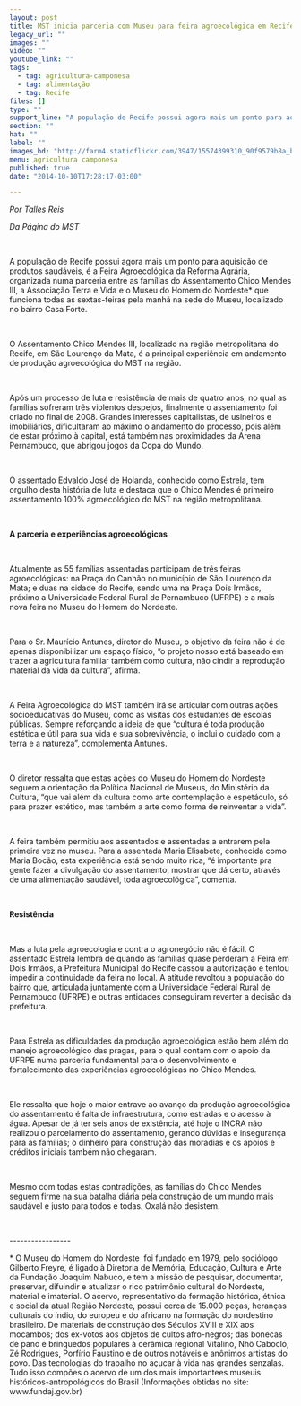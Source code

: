 ```yaml
---
layout: post
title: MST inicia parceria com Museu para feira agroecológica em Recife
legacy_url: ""
images: ""
video: ""
youtube_link: ""
tags:
  - tag: agricultura-camponesa
  - tag: alimentação
  - tag: Recife
files: []
type: ""
support_line: "A população de Recife possui agora mais um ponto para aquisição de produtos saudáveis, é a Feira Agroecológica da Reforma Agrária."
section: ""
hat: ""
label: ""
images_hd: "http://farm4.staticflickr.com/3947/15574399310_90f9579b8a_b.jpg"
menu: agricultura camponesa
published: true
date: "2014-10-10T17:28:17-03:00"

---
```

<p><em>Por Talles Reis</em></p>

<p><em>Da P&aacute;gina do MST</em></p>

<p>&nbsp;</p>

<p>A popula&ccedil;&atilde;o de Recife possui agora mais um ponto para aquisi&ccedil;&atilde;o de produtos saud&aacute;veis, &eacute; a Feira Agroecol&oacute;gica da Reforma Agr&aacute;ria, organizada numa parceria entre as fam&iacute;lias do Assentamento Chico Mendes III, a Associa&ccedil;&atilde;o Terra e Vida e o Museu do Homem do Nordeste* que funciona todas as sextas-feiras pela manh&atilde; na sede do Museu, localizado no bairro Casa Forte.</p>

<p>&nbsp;</p>

<p>O Assentamento Chico Mendes III, localizado na regi&atilde;o metropolitana do Recife, em S&atilde;o Louren&ccedil;o da Mata, &eacute; a principal experi&ecirc;ncia em andamento de produ&ccedil;&atilde;o agroecol&oacute;gica do MST na regi&atilde;o.</p>

<p>&nbsp;</p>

<p>Ap&oacute;s um processo de luta e resist&ecirc;ncia de mais de quatro anos, no qual as fam&iacute;lias sofreram tr&ecirc;s violentos despejos, finalmente o assentamento foi criado no final de 2008. Grandes interesses capitalistas, de usineiros e imobili&aacute;rios, dificultaram ao m&aacute;ximo o andamento do processo, pois al&eacute;m de estar pr&oacute;ximo &agrave; capital, est&aacute; tamb&eacute;m nas proximidades da Arena Pernambuco, que abrigou jogos da Copa do Mundo.</p>

<p>&nbsp;</p>

<p>O assentado Edvaldo Jos&eacute; de Holanda, conhecido como Estrela, tem orgulho desta hist&oacute;ria de luta e destaca que o Chico Mendes &eacute; primeiro assentamento 100% agroecol&oacute;gico do MST na regi&atilde;o metropolitana.</p>

<p>&nbsp;</p>

<p><strong>A parceria e experi&ecirc;ncias agroecol&oacute;gicas</strong></p>

<p>&nbsp;</p>

<p>Atualmente as 55 fam&iacute;lias assentadas participam de tr&ecirc;s feiras agroecol&oacute;gicas: na Pra&ccedil;a do Canh&atilde;o no munic&iacute;pio de S&atilde;o Louren&ccedil;o da Mata; e duas na cidade do Recife, sendo uma na Pra&ccedil;a Dois Irm&atilde;os, pr&oacute;ximo a Universidade Federal Rural de Pernambuco (UFRPE) e a mais nova feira no Museu do Homem do Nordeste.</p>

<p>&nbsp;</p>

<p>Para o Sr. Maur&iacute;cio Antunes, diretor do Museu, o objetivo da feira n&atilde;o &eacute; de apenas disponibilizar um espa&ccedil;o f&iacute;sico, &ldquo;o projeto nosso est&aacute; baseado em trazer a agricultura familiar tamb&eacute;m como cultura, n&atilde;o cindir a reprodu&ccedil;&atilde;o material da vida da cultura&rdquo;, afirma.</p>

<p>&nbsp;</p>

<p>A Feira Agroecol&oacute;gica do MST tamb&eacute;m ir&aacute; se articular com outras a&ccedil;&otilde;es socioeducativas do Museu, como as visitas dos estudantes de escolas p&uacute;blicas. Sempre refor&ccedil;ando a ideia de que &ldquo;cultura &eacute; toda produ&ccedil;&atilde;o est&eacute;tica e &uacute;til para sua vida e sua sobreviv&ecirc;ncia, o inclui o cuidado com a terra e a natureza&rdquo;, complementa Antunes.</p>

<p>&nbsp;</p>

<p>O diretor ressalta que estas a&ccedil;&otilde;es do Museu do Homem do Nordeste seguem a orienta&ccedil;&atilde;o da Pol&iacute;tica Nacional de Museus, do Minist&eacute;rio da Cultura, &ldquo;que vai al&eacute;m da cultura como arte contempla&ccedil;&atilde;o e espet&aacute;culo, s&oacute; para prazer est&eacute;tico, mas tamb&eacute;m a arte como forma de reinventar a vida&rdquo;.</p>

<p>&nbsp;</p>

<p>A feira tamb&eacute;m permitiu aos assentados e assentadas a entrarem pela primeira vez no museu. Para a assentada Maria Elisabete, conhecida como Maria Boc&atilde;o, esta experi&ecirc;ncia est&aacute; sendo muito rica, &ldquo;&eacute; importante pra gente fazer a divulga&ccedil;&atilde;o do assentamento, mostrar que d&aacute; certo, atrav&eacute;s de uma alimenta&ccedil;&atilde;o saud&aacute;vel, toda agroecol&oacute;gica&rdquo;, comenta.</p>

<p>&nbsp;</p>

<p><strong>Resist&ecirc;ncia</strong></p>

<p>&nbsp;</p>

<p>Mas a luta pela agroecologia e contra o agroneg&oacute;cio n&atilde;o &eacute; f&aacute;cil. O assentado Estrela lembra de quando as fam&iacute;lias quase perderam a Feira em Dois Irm&atilde;os, a Prefeitura Municipal do Recife cassou a autoriza&ccedil;&atilde;o e tentou impedir a continuidade da feira no local. A atitude revoltou a popula&ccedil;&atilde;o do bairro que, articulada juntamente com a Universidade Federal Rural de Pernambuco (UFRPE) e outras entidades conseguiram reverter a decis&atilde;o da prefeitura.</p>

<p>&nbsp;</p>

<p>Para Estrela as dificuldades da produ&ccedil;&atilde;o agroecol&oacute;gica est&atilde;o bem al&eacute;m do manejo agroecol&oacute;gico das pragas, para o qual contam com o apoio da UFRPE numa parceria fundamental para o desenvolvimento e fortalecimento das experi&ecirc;ncias agroecol&oacute;gicas no Chico Mendes.</p>

<p>&nbsp;</p>

<p>Ele ressalta que hoje o maior entrave ao avan&ccedil;o da produ&ccedil;&atilde;o agroecol&oacute;gica do assentamento &eacute; falta de infraestrutura, como estradas e o acesso &agrave; &aacute;gua. Apesar de j&aacute; ter seis anos de exist&ecirc;ncia, at&eacute; hoje o INCRA n&atilde;o realizou o parcelamento do assentamento, gerando d&uacute;vidas e inseguran&ccedil;a para as fam&iacute;lias; o dinheiro para constru&ccedil;&atilde;o das moradias e os apoios e cr&eacute;ditos iniciais tamb&eacute;m n&atilde;o chegaram.</p>

<p>&nbsp;</p>

<p>Mesmo com todas estas contradi&ccedil;&otilde;es, as fam&iacute;lias do Chico Mendes seguem firme na sua batalha di&aacute;ria pela constru&ccedil;&atilde;o de um mundo mais saud&aacute;vel e justo para todos e todas. Oxal&aacute; n&atilde;o desistem.</p>

<p>&nbsp;</p>

<p>----------------- &nbsp;&nbsp;</p>

<p>* O Museu do Homem do Nordeste &nbsp;foi fundado em 1979, pelo soci&oacute;logo Gilberto Freyre, &eacute; ligado &agrave; Diretoria de Mem&oacute;ria, Educa&ccedil;&atilde;o, Cultura e Arte da Funda&ccedil;&atilde;o Joaquim Nabuco, e tem a miss&atilde;o de pesquisar, documentar, preservar, difuindir e atualizar o rico patrim&ocirc;nio cultural do Nordeste, material e imaterial. O acervo, representativo da forma&ccedil;&atilde;o hist&oacute;rica, &eacute;tnica e social da atual Regi&atilde;o Nordeste, possui cerca de 15.000 pe&ccedil;as, heran&ccedil;as culturais do &iacute;ndio, do europeu e do africano na forma&ccedil;&atilde;o do nordestino brasileiro. De materiais de constru&ccedil;&atilde;o dos S&eacute;culos XVIII e XIX aos mocambos; dos ex-votos aos objetos de cultos afro-negros; das bonecas de pano e brinquedos populares &agrave; cer&acirc;mica regional Vitalino, Nh&ocirc; Caboclo, Z&eacute; Rodrigues, Porf&iacute;rio Faustino e de outros not&aacute;veis e an&ocirc;nimos artistas do povo. Das tecnologias do trabalho no a&ccedil;ucar &agrave; vida nas grandes senzalas. Tudo isso comp&otilde;es o acervo de um dos mais importantees museuis hist&oacute;ricos-antropol&oacute;gicos do Brasil (Informa&ccedil;&otilde;es obtidas no site: www.fundaj.gov.br)&nbsp;</p>

